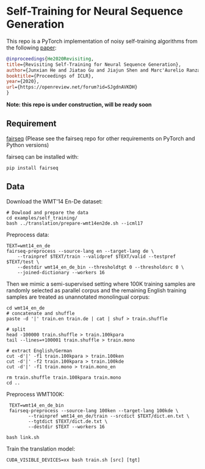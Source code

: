 # Self-Training for Neural Sequence Generation

This repo is a PyTorch implementation of noisy self-training algorithms from the following [paper](https://arxiv.org/abs/1909.13788):

```bibtex
@inproceedings{He2020Revisiting,
title={Revisiting Self-Training for Neural Sequence Generation},
author={Junxian He and Jiatao Gu and Jiajun Shen and Marc'Aurelio Ranzato},
booktitle={Proceedings of ICLR},
year={2020},
url={https://openreview.net/forum?id=SJgdnAVKDH}
}
```

**Note: this repo is under construction, will be ready soon**



## Requirement

[fairseq](https://github.com/pytorch/fairseq) (Please see the fairseq repo for other requirements on PyTorch and Python versions)

fairseq can be installed with:

```shell
pip install fairseq
```



## Data

Download the WMT'14 En-De dataset:

```shell
# Dowload and prepare the data
cd examples/self_training/
bash ../translation/prepare-wmt14en2de.sh --icml17
```

Preprocess data:

```shell
TEXT=wmt14_en_de
fairseq-preprocess --source-lang en --target-lang de \
    --trainpref $TEXT/train --validpref $TEXT/valid --testpref $TEXT/test \
    --destdir wmt14_en_de_bin --thresholdtgt 0 --thresholdsrc 0 \
    --joined-dictionary --workers 16
```

Then we mimic a semi-supervised setting where 100K training samples are randomly selected as parallel corpus and the remaining English training samples are treated as unannotated monolingual corpus:

```shell
cd wmt14_en_de
# concatenate and shuffle
paste -d '|' train.en train.de | cat | shuf > train.shuffle

# split
head -100000 train.shuffle > train.100kpara
tail --lines=+100001 train.shuffle > train.mono

# extract English/German
cut -d'|' -f1 train.100kpara > train.100ken
cut -d'|' -f2 train.100kpara > train.100kde
cut -d'|' -f1 train.mono > train.mono_en

rm train.shuffle train.100kpara train.mono
cd ..
```

Preprocess WMT100K:

```shell
 TEXT=wmt14_en_de_bin                                                                                                                                                
 fairseq-preprocess --source-lang 100ken --target-lang 100kde \                                                                                                      
        --trainpref wmt14_en_de/train --srcdict $TEXT/dict.en.txt \                                                                                                   
        --tgtdict $TEXT/dict.de.txt \                                                                                                                                 
        --destdir $TEXT --workers 16 
```

```shell
bash link.sh
```



Train the translation model:

```shell
CUDA_VISIBLE_DEVICES=xx bash train.sh [src] [tgt]
```






